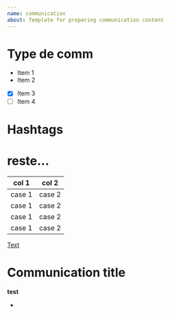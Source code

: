 ```yaml
---
name: communication
about: Template for preparing communication content
---
```


# Type de comm

- Item 1
- Item 2
- [x] Item 3
- [ ] Item 4

# Hashtags

<!-- Définissez les hashtags de la publication -->

# reste...

| col 1 | col 2 |
| --- | --- |
| case 1 | case 2 |
| case 1 | case 2 |
| case 1 | case 2 |
| case 1 | case 2 |

[Text](https://cirrus.gnp.umontreal.ca/index.php/apps/files/?dir=/&fileid=354876)

# Communication title

__test__

- 


